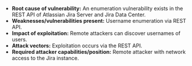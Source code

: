 - **Root cause of vulnerability:** An enumeration vulnerability exists in the REST API of Atlassian Jira Server and Jira Data Center.
- **Weaknesses/vulnerabilities present:** Username enumeration via REST API.
- **Impact of exploitation:** Remote attackers can discover usernames of users.
- **Attack vectors:** Exploitation occurs via the REST API.
- **Required attacker capabilities/position:** Remote attacker with network access to the Jira instance.